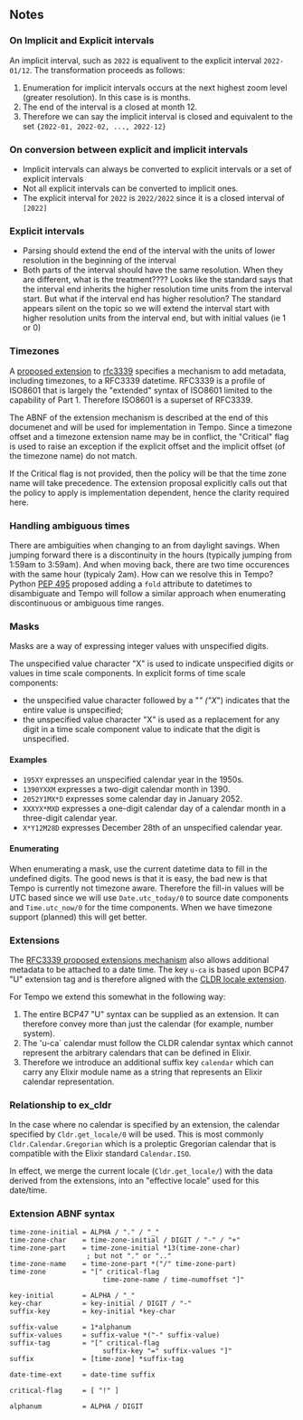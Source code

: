 ## Notes

### On Implicit and Explicit intervals

An implicit interval, such as `2022` is equalivent to the explicit interval `2022-01/12`. The transformation proceeds as follows:

1. Enumeration for implicit intervals occurs at the next highest zoom level (greater resolution). In this case is is months.
2. The end of the interval is a closed at month 12.
3. Therefore we can say the implicit interval is closed and equivalent to the set `{2022-01, 2022-02, ..., 2022-12}`

### On conversion between explicit and implicit intervals

* Implicit intervals can always be converted to explicit intervals or a set of explicit intervals
* Not all explicit intervals can be converted to implicit ones.
* The explicit interval for `2022` is `2022/2022` since it is a closed interval of `[2022]`

### Explicit intervals

* Parsing should extend the end of the interval with the units of lower resolution in the beginning of the interval
* Both parts of the interval should have the same resolution. When they are different, what is the treatment????  Looks like the standard says that the interval end inherits the higher resolution time units from the interval start.  But what if the interval end has higher resolution? The standard appears silent on the topic so we will extend the interval start with higher resolution units from the interval end, but with initial values (ie 1 or 0)

### Timezones

A [proposed extension](https://datatracker.ietf.org/doc/draft-ietf-sedate-datetime-extended/) to [rfc3339](https://www.rfc-editor.org/rfc/rfc3339) specifies a mechanism to add metadata, including timezones, to a RFC3339 datetime.  RFC3339 is a profile of ISO8601 that is largely the "extended" syntax of ISO8601 limited to the capability of Part 1.  Therefore ISO8601 is a superset of RFC3339.

The ABNF of the extension mechanism is described at the end of this documenet and will be used for implementation in Tempo.  Since a timezone offset and a timezone extension name may be in conflict, the "Critical" flag is used to raise an exception if the explicit offset and the implicit offset (of the timezone name) do not match.

If the Critical flag is not provided, then the policy will be that the time zone name will take precedence. The extension proposal explicitly calls out that the policy to apply is implementation dependent, hence the clarity required here.

### Handling ambiguous times

There are ambiguities when changing to an from daylight savings. When jumping forward there is a discontinuity in the hours (typically jumping from 1:59am to 3:59am). And when moving back, there are two time occurences with the same hour (typicaly 2am).  How can we resolve this in Tempo?  Python [PEP 495](https://peps.python.org/pep-0495/#proposal) proposed adding a `fold` attribute to datetimes to disambiguate and Tempo will follow a similar approach when enumerating discontinuous or ambiguous time ranges.

### Masks

Masks are a way of expressing integer values with unspecified digits.

The unspecified value character "X" is used to indicate unspecified digits or values in time scale components.
In explicit forms of time scale components:
* the unspecified value character followed by a "*" ("X*") indicates that the entire value is unspecified;
* the unspecified value character "X" is used as a replacement for any digit in a time scale component value to indicate that the digit is unspecified.

#### Examples

* `195XY` expresses an unspecified calendar year in the 1950s.
* `1390YXXM` expresses a two-digit calendar month in 1390.
* `2052Y1MX*D` expresses some calendar day in January 2052.
* `XXXYX*MXD` expresses a one-digit calendar day of a calendar month in a three-digit calendar year. 
* `X*Y12M28D` expresses December 28th of an unspecified calendar year.

#### Enumerating

When enumerating a mask, use the current datetime data to fill in the undefined digits. The good news is that it is easy, the bad new is that Tempo is currently not timezone aware. Therefore the fill-in values will be UTC based since we will use `Date.utc_today/0` to source date components and `Time.utc_now/0` for the time components.  When we have timezone support (planned) this will get better.

### Extensions

The [RFC3339 proposed extensions mechanism](https://datatracker.ietf.org/doc/draft-ietf-sedate-datetime-extended/) also allows additional metadata to be attached to a date time. The key `u-ca` is based upon BCP47 "U" extension tag and is therefore aligned with the [CLDR locale extension](http://www.unicode.org/reports/tr35/#Locale_Extension_Key_and_Type_Data).

For Tempo we extend this somewhat in the following way:

1. The entire BCP47 "U" syntax can be supplied as an extension. It can therefore convey more than just the calendar (for example, number system).
2. The 'u-ca`  calendar must follow the CLDR calendar syntax which cannot represent the arbitrary calendars that can be defined in Elixir.
3. Therefore we introduce an additional suffix key `calendar` which can carry any Elixir module name as a string that represents an Elixir calendar representation.

### Relationship to ex_cldr

In the case where no calendar is specified by an extension, the calendar specified by `Cldr.get_locale/0` will be used. This is most commonly `Cldr.Calendar.Gregorian` which is a proleptic Gregorian calendar that is compatible with the Elixir standard `Calendar.ISO`.

In effect, we merge the current locale (`Cldr.get_locale/`) with the data derived from the extensions, into an "effective locale" used for this date/time.

### Extension ABNF syntax

```
time-zone-initial = ALPHA / "." / "_"
time-zone-char    = time-zone-initial / DIGIT / "-" / "+"
time-zone-part    = time-zone-initial *13(time-zone-char)
                   ; but not "." or ".."
time-zone-name    = time-zone-part *("/" time-zone-part)
time-zone         = "[" critical-flag
                       time-zone-name / time-numoffset "]"

key-initial       = ALPHA / "_"
key-char          = key-initial / DIGIT / "-"
suffix-key        = key-initial *key-char

suffix-value      = 1*alphanum
suffix-values     = suffix-value *("-" suffix-value)
suffix-tag        = "[" critical-flag
                       suffix-key "=" suffix-values "]"
suffix            = [time-zone] *suffix-tag

date-time-ext     = date-time suffix

critical-flag     = [ "!" ]

alphanum          = ALPHA / DIGIT
```

